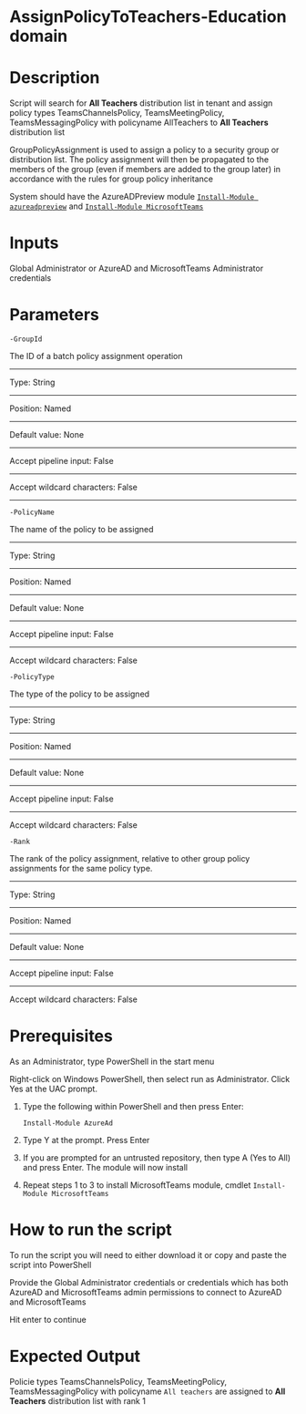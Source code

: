 # AssignPolicyToTeachers-Education domain

# Description
Script will search for **All Teachers** distribution list in tenant and assign policy types TeamsChannelsPolicy, TeamsMeetingPolicy, TeamsMessagingPolicy with policyname AllTeachers to **All Teachers** distribution list

GroupPolicyAssignment is used to assign a policy to a security group or distribution list. The policy assignment will then be propagated to the members of the group (even if members are added to the group later) in accordance with the rules for group policy inheritance

System should have the AzureADPreview module [`Install-Module azureadpreview`](https://docs.microsoft.com/en-us/powershell/azure/active-directory/install-adv2?view=azureadps-2.0-preview#installing-the-azure-ad-module) and [`Install-Module MicrosoftTeams`](https://www.powershellgallery.com/packages/MicrosoftTeams/1.0.6)

# Inputs
Global Administrator or AzureAD and MicrosoftTeams Administrator credentials 

# Parameters

`-GroupId`

 The ID of a batch policy assignment operation
 - - -
 Type:	String
 - - -
 Position:	Named
 - - -
 Default value:	None
 - - -
 Accept pipeline input:	False
 - - -
 Accept wildcard characters:	False
 - - -

`-PolicyName`

The name of the policy to be assigned
- - -
Type:	String
 - - -
Position:	Named
- - -
Default value:	None
- - -
Accept pipeline input:	False
- - -
Accept wildcard characters:	False

`-PolicyType`

The type of the policy to be assigned
- - -
Type:	String
- - -
Position:	Named
- - -
Default value:	None
- - -
Accept pipeline input:	False
- - -
Accept wildcard characters:	False

`-Rank`

 The rank of the policy assignment, relative to other group policy assignments for the same policy type.
 - - -
 Type:	String
 - - -
 Position:	Named
 - - -
 Default value:	None
 - - -
 Accept pipeline input:	False
 - - -
 Accept wildcard characters:	False

# Prerequisites
As an Administrator, type PowerShell in the start menu

Right-click on Windows PowerShell, then select run as Administrator. Click Yes at the UAC prompt.
1.	Type the following within PowerShell and then press Enter:

     `Install-Module AzureAd` 

2.	Type Y at the prompt. Press Enter

3.	If you are prompted for an untrusted repository, then type A (Yes to All) and press Enter. The module will now install

4. Repeat steps 1 to 3 to install MicrosoftTeams module, cmdlet `Install-Module MicrosoftTeams` 

# How to run the script
To run the script you will need to either download it or copy and paste the script into PowerShell

Provide the Global Administrator credentials or credentials which has both AzureAD and MicrosoftTeams admin permissions to connect to AzureAD and MicrosoftTeams

Hit enter to continue

# Expected Output
Policie types TeamsChannelsPolicy, TeamsMeetingPolicy, TeamsMessagingPolicy with policyname `All teachers` are assigned to **All Teachers** distribution list with rank 1
